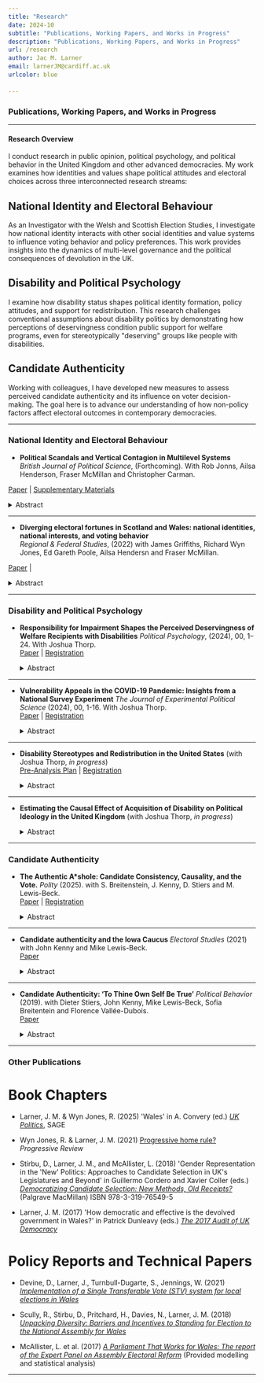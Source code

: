 ```yaml
---
title: "Research"
date: 2024-10
subtitle: "Publications, Working Papers, and Works in Progress"
description: "Publications, Working Papers, and Works in Progress"
url: /research
author: Jac M. Larner
email: larnerJM@cardiff.ac.uk
urlcolor: blue

--- 
```


### Publications, Working Papers, and Works in Progress

----

#### Research Overview
> <p style="font-size: 0.8em;"> 
  
I conduct research in public opinion, political psychology, and political behavior in the United Kingdom and other advanced democracies. My work examines how identities and values shape political attitudes and electoral choices across three interconnected research streams:

## National Identity and Electoral Behaviour

As an Investigator with the Welsh and Scottish Election Studies, I investigate how national identity interacts with other social identities and value systems to influence voting behavior and policy preferences. This work provides insights into the dynamics of multi-level governance and the political consequences of devolution in the UK.

## Disability and Political Psychology

I examine how disability status shapes political identity formation, policy attitudes, and support for redistribution. This research challenges conventional assumptions about disability politics by demonstrating how perceptions of deservingness condition public support for welfare programs, even for stereotypically "deserving" groups like people with disabilities.

## Candidate Authenticity

Working with colleagues, I have developed new measures to assess perceived candidate authenticity and its influence on voter decision-making. The goal here is to advance our understanding of how non-policy factors affect electoral outcomes in contemporary democracies.
  
</p> 

----

### National Identity and Electoral Behaviour

- **Political Scandals and Vertical Contagion in Multilevel Systems** <br>
  *British Journal of Political Science*, (Forthcoming). With Rob Jonns, Ailsa Henderson, Fraser McMillan and Christopher Carman. <br> 

[Paper](https://orca.cardiff.ac.uk/id/eprint/175327/1/Political_Scandals_and_Vertical_contagion__SUBMITTED_-2.pdf) | [Supplementary Materials](https://orca.cardiff.ac.uk/id/eprint/175327/2/Supplementary_materials.pdf)  
  <details>
  <summary>Abstract</summary>
  <p style="font-size: 0.9em;"> Can a scandal in one political sphere tarnish—or unexpectedly polish—the reputation of leaders and
politicians in another? This study investigates the impact of political scandals in multi-level political systems
and explores three possibilities: *contagion*, where trust erodes across all political levels; *containment*, where
evaluations are limited to the specific institutions involved; and *contrast*, where actors at other levels appear
more trustworthy in comparison. This paper presents the first experimental test of vertical contagion,
containment, and contrast effects following real-world scandals in UK and Scottish politics: Partygate and
Campervangate. We find weak evidence of contagion in the Scottish-level ‘Campervangate’ scandal, al-
though trust reductions were generally small and often not statistically significant. However, the ‘Partygate’
scandal reveals a distinct contrast effect: trust decreased in UK political actors but increased at the Scottish
level. These results suggest that scandals in multi-level polities can influence evaluations of otherwise
‘innocent’ political actors with troubling consequences for democratic accountability mechanisms. </p> 


  ##### Figure 3: Effect of treatment on trust in UK Ministers to behave ethically in their job interacted with support for independence.

  <img src="/BJPS.png" alt="Figure 5" style="width:75%;"/>

  </details>


----

- **Diverging electoral fortunes in Scotland and Wales: national identities, national interests, and voting behavior** <br>
  *Regional & Federal Studies*, (2022) with James Griffiths, Richard Wyn Jones, Ed Gareth Poole, Ailsa Hendersn and Fraser McMillan. <br> 

[Paper](https://orca.cardiff.ac.uk/id/eprint/160448/8/Diverging%20electoral%20fortunes%20in%20Scotland%20and%20Wales%20national%20identities%20national%20interests%20and%20voting%20behavior.pdf) | 
  <details>
  <summary>Abstract</summary>
  <p style="font-size: 0.9em;"> Despite an extraordinary degree of political turbulence in the UK, the 2021 Scottish and Welsh election results were remarkably similar to those recorded at the previous elections in 2016. While this period spanned the 2016 EU referendum, Britain’s exit from the EU, and the coronavirus pandemic, these upheavals appear to have had little impact on devolved election results. From a comparative perspective, however, such continuity only underlines the extent to which these nations’ political trajectories have diverged since the establishment of devolution in 1999. Using individual-level survey data from twelve election studies over two decades, we show how changing patterns in the relationship between national identity and party support have driven these di ering trajectories. In doing so, we provide the first comparative analysis of voting over time in both countries. Additionally, we show how national identity helps to sustain single-party dominance in Scotland and Wales. </p> 


  ##### Figure 2: Predicted probability of voting for a party in 1999–2021 in Scotland, using a multinomial logistic regression model..

  <img src="/RFS.png" alt="Figure 2" style="width:75%;"/>

  </details>

----

### Disability and Political Psychology

- **Responsibility for Impairment Shapes the Perceived Deservingness of Welfare Recipients with Disabilities**
  *Political Psychology*, (2024), 00, 1–24. With Joshua Thorp. <br> 
  [Paper](https://orca.cardiff.ac.uk/id/eprint/166755/4/Political%20Psychology%20-%202024%20-%20Thorp%20-%20Responsibility%20for%20impairment%20shapes%20the%20perceived%20deservingness%20of%20welfare%20claimants.pdf) | [Registration](https://aspredicted.org/blind.php?x=iz9iv8)

  <details>
  <summary>Abstract</summary>
  <p style="font-size: 0.9em;"> When do people support government assistance for people with disabilities? Disability welfare programs account for large shares of national welfare budgets, but little is known about public attitudes toward disabled welfare claimants. Drawing on psychological research in stereotype content, we argue that attitudes toward welfare for people with dis- abilities are likely to be more conditional than     previously acknowledged. In two nationally representative, preregistered survey experiments in Wales (N = 3393) and Scotland (N = 1707), we ask respondents to evaluate the deservingness of a fictitious disabled claimant to government assistance. We manipulate the claimant's outgroup status and the manner in which they acquired their impairment. We find that disabled claimants perceived as even somewhat responsible for their impairments are considered substantially less deserving of government assistance than those perceived not responsible, even when their needs for assistance are identical. Contrary to expectations, we find relatively modest and inconsistent outgroup penalties in perceived deservingness. Finally, we find large heterogeneous treatment effects among respondents holding to more authoritarian social values. These results challenge conventional wisdom regarding the universality of support for disability welfare and help explain why voters may not be inclined to punish politicians who propose cuts to programs for even stereotypically high-deserving groups. </p>

    ##### Figure 1: Main Effects by Treatment Condition

    ![](/_Figure_7.pdf_)

  </details>

----

- **Vulnerability Appeals in the COVID-19 Pandemic: Insights from a National Survey Experiment** 
  *The Journal of Experimental Political Science* (2024), 00, 1-16. With Joshua Thorp. <br>
  [Paper](https://www.cambridge.org/core/services/aop-cambridge-core/content/view/B517E5BF27E9BC622C3E110C3E560727/S2052263024000149a.pdf/vulnerability-appeals-in-the-covid-19-pandemic-insights-from-a-national-survey-experiment.pdf) | [Registration](https://aspredicted.org/j9p69.pdf)

  <details>
  <summary>Abstract</summary>
  <p style="font-size: 0.9em;">This study explores the impact of vulnerability appeals during the COVID-19 pandemic using a nationally representative, pre-registered survey experiment (N=4,087) conducted in mid-2021. We explore whether providing citizens with information about the vulnerability of ethnic minority and disabled citizens to COVID-19 fosters empathy and increased support for behavioural restrictions. We observe minimal statistically significant or substantive effects, although the presence of subtle effects cannot be entirely ruled out. We identify some limited indications that individuals with disabilities exhibit increased support for restrictions when exposed to information about the vulnerability of disabled people to COVID-19, but these effects are inconsistent. Therefore, our findings provide limited evidence to confirm or rule out that using vulnerability appeals alone is effective for influencing public attitudes toward behavioural restrictions. The findings point toward avenues for future research, including a closer examination of heterogeneous responses to public health messaging among population subgroups. </p>

    ##### Figure 2: Timing of Experiment in the COVID-19 Pandemic

    ![](Figure_2.pdf)

  </details>  

----

- **Disability Stereotypes and Redistribution in the United States** (with Joshua Thorp, *in progress*) <br>
  [Pre-Analysis Plan](https://www.dropbox.com/scl/fi/pnzgeoehsscme4iegwn4o/Disability_Stereotypes_PAP.pdfrlkey=d2yo7hef1rkbgcr2tha3ybhto&dl=0) | [Registration](https://osf.io/e7r2q)


  <details>
  <summary>Abstract</summary>
  <p style="font-size: 0.9em;"> In multiple studies across time and in differing contexts, opposition to state welfare has been linked to beliefs on the demographic composition of welfare recipients. Particular, and almost exclusive, attention has been paid to the share of groups stereotyped as ’undeserving’, namely people from minority ethnic backgrounds and immigrants. In this paper, we test whether eliciting associations between welfare and disabled people - a group frequently stereotyped as highly deserving - increases support for welfare. Using a nationally representative survey experiment conducted in the United States, we employ random assignment to different treatments aimed at providing distinct signals regarding the proportion of welfare recipients who are disabled. Our analysis encompasses both attitudinal shifts and behavioral responses elicited by these treatments. </p>

  </details>  

----

- **Estimating the Causal Effect of Acquisition of Disability on Political Ideology in the United Kingdom** (with Joshua Thorp, *in progress*)

  <details>
  <summary>Abstract</summary>
  <p style="font-size: 0.9em;"> Ageing populations across the developed world have resulted in larger shares of national populations spending more years of life with disabilities and chronic health conditions (Carpenter 2012). How does the acquisition of such conditions shape political behavior? This project utilizes original panel data collected as part of the British Election Study (BES) to estimate the causal effect of acquiring a disabling impairment on political partisanship and support for redistribution in the United Kingdom. In doing so, we contribute to ongoing debates regarding the role of disability and chronic health conditions in shaping political attitudes, and present novel evidence on the political consequences of ageing populations.
    
  </details>  

----

### Candidate Authenticity

- **The Authentic A*shole: Candidate Consistency, Causality, and the Vote.** 
  *Polity* (2025). with S. Breitenstein, J. Kenny, D. Stiers and M. Lewis-Beck. <br>
  [Paper](https://www.journals.uchicago.edu/doi/10.1086/734478) | [Registration](https://aspredicted.org/7yt2-wmh2.pdf)

  <details>
  <summary>Abstract</summary>
  <p style="font-size: 0.9em;">Despite politicians’ authenticity being increasingly invoked in public discourse to explain their electoral fortunes, empirical research on the trait in electoral studies remains nascent. Here we advance our knowledge through a vignette survey experiment carried out on a national British sample. Firstly, we demonstrate that respondents are more likely to perceive a hypothetical politician as authentic when that politician resists political pressure in order to maintain a consistency between their stated policy positions and their political actions. This is the case whether respondents agree with their policy position or not. We also show that a candidate being perceived as authentic carries electoral benefits for them. Furthermore, consistency between a politician’s policy position and their actions enhances citizens’ perception of authenticity, consequently increasing the likelihood that they will vote for that politician. This study contributes to understanding authenticity in politics, offering valuable insights into the causal mechanisms of its electoral implications. </p>


  </details>  

----

- **Candidate authenticity and the Iowa Caucus** 
  *Electoral Studies* (2021) with John Kenny and Mike Lewis-Beck. <br>
  [Paper](https://doi.org/10.1016/j.electstud.2021.102390)

  <details>
  <summary>Abstract</summary>
  <p style="font-size: 0.9em;"> Candidate ‘authenticity’ has become a frequent explanation of electoral performance. Yet its study in electoral research has been largely neglected. Building on recent work, we test its relationship with candidate support in the 2020 Iowa Democratic Caucus through a survey of likely Caucus goers. The Caucus offers an ideal setting — a contest focused on candidates and their personalities, in a context having far-reaching political implications. We demonstrate that authenticity perceptions played an important role in individual vote intentions. Indeed, for Biden and Buttigieg perceptions of their authenticity were strongly associated with vote intention even when controlling for other established traits. Warren, unlike the others, benefited indirectly, because her authenticity triggered substantial support among female voters. The performance of the authenticity trait, direct and indirect, points to its pivotal potential in the 2020 presidential campaign.
 </p>

  </details>  

----

- **Candidate Authenticity: ‘To Thine Own Self Be True’** 
  *Political Behavior* (2019). with Dieter Stiers, John Kenny, Mike Lewis-Beck, Sofia Breitentein and Florence Vallée-Dubois. <br>
  [Paper](https://doi.org/10.1007/s11109-019-09589-y)

  <details>
  <summary>Abstract</summary>
  <p style="font-size: 0.9em;"> In recent electoral contests, political observers and media outlets increasingly report on the level of “authenticity” of political candidates. However, even though this term has become commonplace in political commentary, it has received little attention in empirical electoral research. In this study, we identify the characteristics that we argue make a politician “authentic”. After theoretically discussing the different dimensions of this trait, we propose a survey battery aimed at measuring perceptions of the authenticity of political candidates. Testing our measure using data sets from different countries, we show that the answers to our items load on one latent concept that we call “authenticity”. Furthermore, perceptions of candidate authenticity correlate strongly with evaluations of political parties and leaders, and with vote intention, while they are empirically distinguishable from other traits. We conclude that candidate authenticity is an important trait that should be taken into account by future research.
    
  </details>  

----



### Other Publications

# Book Chapters

- Larner, J. M. & Wyn Jones, R. (2025) 'Wales' in A. Convery (ed.) [*UK Politics*](https://us.sagepub.com/en-us/nam/uk-politics/book285683#contents), SAGE

- Wyn Jones, R. & Larner, J. M. (2021) [Progressive home rule?](https://onlinelibrary.wiley.com/doi/full/10.1111/newe.12221) *Progressive Review*

- Stirbu, D., Larner, J. M., and McAllister, L. (2018) 'Gender Representation in the 'New' Politics: Approaches to Candidate Selection in UK's Legislatures and Beyond' in Guillermo Cordero and Xavier Coller (eds.) [*Democratizing Candidate Selection: New Methods, Old Receipts?*](https://www.palgrave.com/gp/book/9783319765495) (Palgrave MacMillan) ISBN 978-3-319-76549-5

- Larner, J. M. (2017) 'How democratic and effective is the devolved government in Wales?' in Patrick Dunleavy (eds.) [*The 2017 Audit of UK Democracy*](http://www.democraticaudit.com/wp-content/uploads/2017/11/2017AuditofUKDemocracy.pdf)

# Policy Reports and Technical Papers

- Devine, D., Larner, J., Turnbull-Dugarte, S., Jennings, W. (2021) [*Implementation of a Single Transferable Vote (STV) system for local elections in Wales*](https://gov.wales/implementation-single-transferable-vote-system-local-elections-wales)

- Scully, R., Stirbu, D., Pritchard, H., Davies, N., Larner, J. M. (2018) [*Unpacking Diversity: Barriers and Incentives to Standing for Election to the National Assembly for Wales*](http://sites.cardiff.ac.uk/wgc/files/2018/07/REPORT-Unpacking-Diversity-July-2018.pdf)

- McAllister, L. et al. (2017) [*A Parliament That Works for Wales: The report of the Expert Panel on Assembly Electoral Reform*](https://tinyurl.com/ycmm2y2a) (Provided modelling and statistical analysis)

</p>

----
